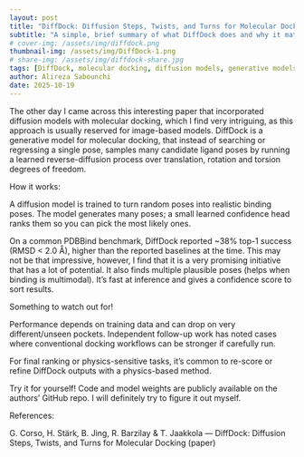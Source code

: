 ```yaml
---
layout: post
title: "DiffDock: Diffusion Steps, Twists, and Turns for Molecular Docking — short explainer"
subtitle: "A simple, brief summary of what DiffDock does and why it mattered (thumbnail from the original paper)"
# cover-img: /assets/img/diffdock.png
thumbnail-img: /assets/img/DiffDock-1.png
# share-img: /assets/img/diffdock-share.jpg
tags: [DiffDock, molecular docking, diffusion models, generative models]
author: Alireza Sabounchi
date: 2025-10-19
---
```

The other day I came across this interesting paper that incorporated diffusion models with molecular docking, which I find very intriguing, as this approach is usually reserved for image-based models. DiffDock is a generative model for molecular docking, that instead of searching or regressing a single pose, samples many candidate ligand poses by running a learned reverse-diffusion process over translation, rotation and torsion degrees of freedom. 

How it works:

A diffusion model is trained to turn random poses into realistic binding poses. The model generates many poses; a small learned confidence head ranks them so you can pick the most likely ones. 

On a common PDBBind benchmark, DiffDock reported ~38% top-1 success (RMSD < 2.0 Å), higher than the reported baselines at the time. This may not be that impressive, however, I find that it is a very promising initiative that has a lot of potential.
It also finds multiple plausible poses (helps when binding is multimodal). It’s fast at inference and gives a confidence score to sort results. 


Something to watch out for!

Performance depends on training data and can drop on very different/unseen pockets. Independent follow-up work has noted cases where conventional docking workflows can be stronger if carefully run. 


For final ranking or physics-sensitive tasks, it’s common to re-score or refine DiffDock outputs with a physics-based method. 


Try it for yourself! Code and model weights are publicly available on the authors’ GitHub repo. I will definitely try to figure it out myself.

References:

G. Corso, H. Stärk, B. Jing, R. Barzilay & T. Jaakkola — DiffDock: Diffusion Steps, Twists, and Turns for Molecular Docking (paper)